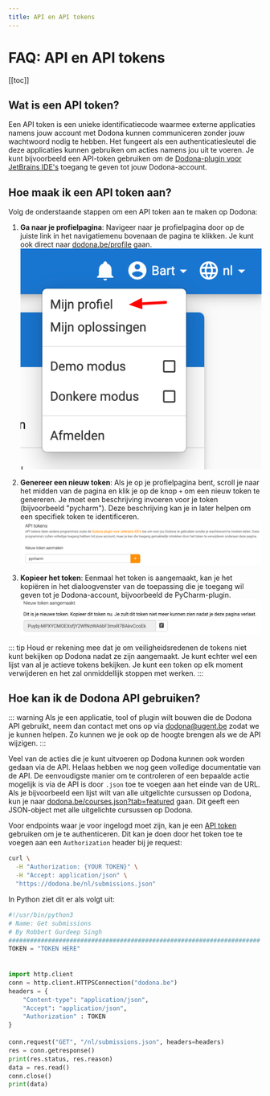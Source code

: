 ```yaml
---
title: API en API tokens
---
```


# FAQ: API en API tokens

[[toc]]

## Wat is een API token?

Een API token is een unieke identificatiecode waarmee externe applicaties namens jouw account met Dodona kunnen communiceren zonder jouw wachtwoord nodig te hebben. Het fungeert als een authenticatiesleutel die deze applicaties kunnen gebruiken om acties namens jou uit te voeren. Je kunt bijvoorbeeld een API-token gebruiken om de [Dodona-plugin voor JetBrains IDE's](/nl/faq/ide-plugins/) toegang te geven tot jouw Dodona-account.

## Hoe maak ik een API token aan?

Volg de onderstaande stappen om een API token aan te maken op Dodona:

1. **Ga naar je profielpagina**: Navigeer naar je profielpagina door op de juiste link in het navigatiemenu bovenaan de pagina te klikken. Je kunt ook direct naar [dodona.be/profile](https://dodona.be/nl/profile) gaan.
  ![Mijn profiel](./my-profile-nl.png)

22. **Genereer een nieuw token**: Als je op je profielpagina bent, scroll je naar het midden van de pagina en klik je op de knop `+` om een nieuw token te genereren. Je moet een beschrijving invoeren voor je token (bijvoorbeeld "pycharm"). Deze beschrijving kan je in later helpen om een specifiek token te identificeren.
  ![Maak een token aan](./create-new-token-nl.png)

3. **Kopieer het token**: Eenmaal het token is aangemaakt, kan je het kopiëren in het dialoogvenster van de toepassing die je toegang wil geven tot je Dodona-account, bijvoorbeeld de PyCharm-plugin.
  ![Token generated](./token-generated-nl.png)

::: tip
Houd er rekening mee dat je om veiligheidsredenen de tokens niet kunt bekijken op Dodona nadat ze zijn aangemaakt. Je kunt echter wel een lijst van al je actieve tokens bekijken. Je kunt een token op elk moment verwijderen en het zal onmiddellijk stoppen met werken.
:::

## Hoe kan ik de Dodona API gebruiken?

::: warning
Als je een applicatie, tool of plugin wilt bouwen die de Dodona API gebruikt, neem dan contact met ons op via [dodona@ugent.be](mailto:dodona@ugent.be) zodat we je kunnen helpen. Zo kunnen we je ook op de hoogte brengen als we de API wijzigen.
:::

Veel van de acties die je kunt uitvoeren op Dodona kunnen ook worden gedaan via de API. Helaas hebben we nog geen volledige documentatie van de API. De eenvoudigste manier om te controleren of een bepaalde actie mogelijk is via de API is door `.json` toe te voegen aan het einde van de URL. Als je bijvoorbeeld een lijst wilt van alle uitgelichte cursussen op Dodona, kun je naar [dodona.be/courses.json?tab=featured](https://dodona.be/courses.json?tab=featured) gaan. Dit geeft een JSON-object met alle uitgelichte cursussen op Dodona.

Voor endpoints waar je voor ingelogd moet zijn, kan je een [API token](#wat-is-een-api-token) gebruiken om je te authenticeren. Dit kan je doen door het token toe te voegen aan een `Authorization` header bij je request:

```bash
curl \
  -H "Authorization: {YOUR TOKEN}" \
  -H "Accept: application/json" \
  "https://dodona.be/nl/submissions.json"
```

In Python ziet dit er als volgt uit:

```python
#!/usr/bin/python3
# Name: Get submissions
# By Robbert Gurdeep Singh
######################################################################
TOKEN = "TOKEN HERE"


import http.client
conn = http.client.HTTPSConnection("dodona.be")
headers = {
    "Content-type": "application/json",
    "Accept": "application/json",
    "Authorization" : TOKEN
}

conn.request("GET", "/nl/submissions.json", headers=headers)
res = conn.getresponse()
print(res.status, res.reason)
data = res.read()
conn.close()
print(data)
```

